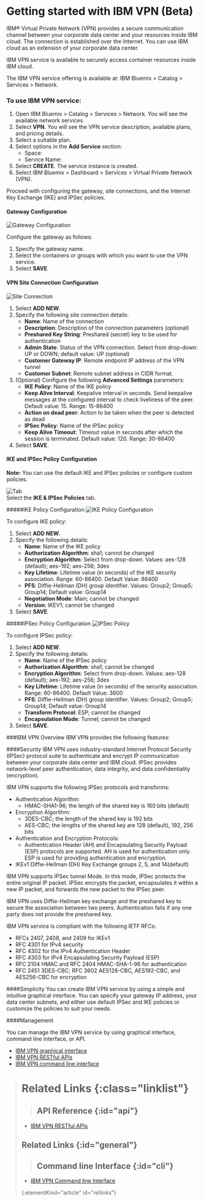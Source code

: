 # Getting started with IBM VPN (Beta)

IBM® Virtual Private Network (VPN) provides a secure communication channel between your corporate data center and your resources inside IBM cloud. The connection is established over the Internet. You can use IBM cloud as an extension of your corporate data center. 

IBM VPN service is available to securely access container resources inside IBM cloud.  

The IBM VPN service offering is available at: IBM Bluemix > Catalog > Services > Network. 

### To use IBM VPN service:

1. Open IBM Bluemix > Catalog > Services > Network. You will see the available network services.
2. Select **VPN**. You will see the VPN service description, available plans, and pricing details. 
3. Select a suitable plan. 
4. Select options in the **Add Service** section:
    <ul><li>Space:</li><li>Service Name:</li></ul>
5. Select **CREATE**. The service instance is created.
6. Select IBM Bluemix > Dashboard > Services > Virtual Private Network (VPN).

Proceed with configuring the gateway, site connections, and the Internet Key Exchange (IKE) and IPSec policies.  

#### Gateway Configuration
![Gateway Configuration](images/gateway.png)

Configure the gateway as follows:  
1. Specify the gateway name.  
2. Select the containers or groups with which you want to use the VPN service.  
3. Select **SAVE**. 

#### VPN Site Connection Configuration
![Site Connection](images/siteconn.png)

1. Select **ADD NEW**.
2. Specify the following site connection details:  
	* **Name**: Name of the connection  
	* **Description**: Description of the connection parameters (optional)  
	* **Preshared Key String**: Preshared (secret) key to be used for authentication
	* **Admin State**: Status of the VPN connection. Select from drop-down: UP or DOWN; default value: UP (optional)  
	* **Customer Gateway IP**: Remote endpoint IP address of the VPN tunnel  
	* **Customer Subnet**: Remote subnet address in CIDR format. 
3. (Optional) Configure the following **Advanced Settings** parameters:  
	* **IKE Policy**: Name of the IKE policy
	* **Keep Alive Interval**: Keepalive interval in seconds. Send keepalive messages at the configured interval to check liveliness of the peer. Default value: 15. Range: 15-86400
	* **Action on dead peer**: Action to be taken when the peer is detected as dead
	* **IPSec Policy**: Name of the IPSec policy
	* **Keep Alive Timeout**: Timeout value in seconds after which the session is terminated. Default value: 120. Range: 30-86400
4. Select **SAVE**.

#### IKE and IPSec Policy Configuration

**Note:** You can use the default IKE and IPSec policies or configure custom policies.

![Tab](images/tab.png)  
Select the **IKE & IPSec Policies** tab.

#####IKE Policy Configuration
![IKE Policy Configuration](images/ikepolicy.png)

To configure IKE policy:

1. Select **ADD NEW**.  
2. Specify the following details:
	* **Name**: Name of the IKE policy
	* **Authorization Algorithm**: sha1; cannot be changed  
	* **Encryption Algorithm**: Select from drop-down. Values: aes-128 (default); aes-192; aes-256; 3des
	* **Key Lifetime**: Lifetime value (in seconds) of the IKE security association. Range: 60-86400. Default Value: 86400
	* **PFS**: Diffie-Hellman (DH) group identifier. Values: Group2; Group5; Group14; Default value: Group14
	* **Negotiation Mode**: Main; cannot be changed
	* **Version**: IKEV1; cannot be changed
3. Select **SAVE**.

#####IPSec Policy Configuration
![IPSec Policy](images/ipsecpolicy.png)

To configure IPSec policy:

1. Select **ADD NEW**.  
2. Specify the following details:
	* **Name**: Name of the IPSec policy  
	* **Authorization Algorithm**: sha1; cannot be changed  
	* **Encryption Algorithm**: Select from drop-down. Values: aes-128 (default); aes-192; aes-256; 3des
	* **Key Lifetime**: Lifetime value (in seconds) of the security association. Range: 60-86400. Default Value: 3600
	* **PFS**: Diffie-Hellman (DH) group identifier. Values: Group2; Group5; Group14; Default value: Group14
	* **Transform Protocol**: ESP; cannot be changed
	* **Encapsulation Mode**: Tunnel; cannot be changed
3. Select **SAVE**.  

###IBM VPN Overview
IBM VPN provides the following features:

####Security 
IBM VPN uses industry-standard Internet Protocol Security (IPSec) protocol suite to authenticate and encrypt IP communication between your corporate data center and IBM cloud. IPSec provides network-level peer authentication, data integrity, and data confidentiality (encryption).

IBM VPN supports the following IPSec protocols and transforms:

* Authentication Algorithm:
	* HMAC-SHA1-96; the length of the shared key is 160 bits (default)  
* Encryption Algorithm:
	* 3DES-CBC; the length of the shared key is 192 bits
	* AES-CBC; the lengths of the shared key are 128 (default), 192, 256 bits
* Authentication and Encryption Protocols:
	* Authentication Header (AH) and Encapsulating Security Payload (ESP) protocols are supported. AH is used for authentication only. ESP is used for providing authentication and encryption.
* IKEv1 Diffie-Hellman (DH) Key Exchange groups 2, 5, and 14(default)

IBM VPN supports IPSec tunnel Mode. In this mode, IPSec protects the entire original IP packet. IPSec encrypts the packet, encapsulates it within a new IP packet, and forwards the new packet to the IPSec peer. 

IBM VPN uses Diffie-Hellman key exchange and the preshared key to secure the association between two peers. Authentication fails if any one party does not provide the preshared key. 
 
IBM VPN service is compliant with the following IETF RFCs:

* RFCs 2407, 2408, and 2409 for IKEv1
* RFC 4301 for IPv4 security   
* RFC 4302 for the IPv4 Authentication Header  
* RFC 4303 for IPv4 Encapsulating Security Payload (ESP)  
* RFC 2104 HMAC and RFC 2404 HMAC-SHA-1-96 for authentication  
* RFC 2451 3DES-CBC; RFC 3602 AES128-CBC, AES192-CBC, and AES256-CBC for encryption

####Simplicity
You can create IBM VPN service by using a simple and intuitive graphical interface. You can specify your gateway IP address, your data center subnets, and either use default IPSec and IKE policies or customize the policies to suit your needs.  

####Management
 
You can manage the IBM VPN service by using graphical interface, command line interface, or API.

* [IBM VPN graphical interface](https://console.ng.bluemix.net/?direct=classic)
* [IBM VPN RESTful APIs](http://vpn-api-docs.mybluemix.net)
* [IBM VPN command line interface](../../cli/plugins/vpn/index.html)  


># Related Links {:class="linklist"}
>>## API Reference {:id="api"}
>* [IBM VPN RESTful APIs](http://vpn-api-docs.mybluemix.net)
>## Related Links {:id="general"}
>>## Command line Interface {:id="cli"}
>* [IBM VPN Command line Interface](../../cli/plugins/vpn/index.html)
>
>{:elementKind="article" id="rellinks"}


